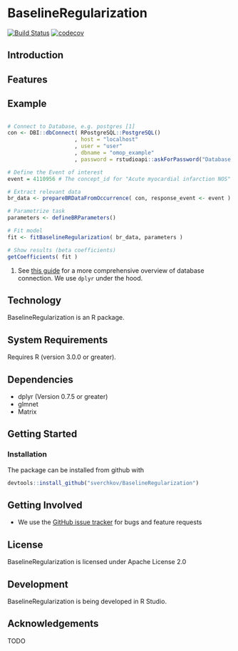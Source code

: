 BaselineRegularization
=======================

[![Build Status](https://travis-ci.com/sverchkov/BaselineRegularization.svg?branch=master)](https://travis-ci.com/sverchkov/BaselineRegularization) [![codecov](https://codecov.io/gh/sverchkov/BaselineRegularization/branch/master/graph/badge.svg)](https://codecov.io/gh/sverchkov/BaselineRegularization)


Introduction
------------

Features
--------

Example
-------
```r

# Connect to Database, e.g. postgres [1]
con <- DBI::dbConnect( RPostgreSQL::PostgreSQL()
                     , host = "localhost"
                     , user = "user"
                     , dbname = "omop_example"
                     , password = rstudioapi::askForPassword("Database Password") )

# Define the Event of interest
event = 4110956 # The concept_id for "Acute myocardial infarction NOS"

# Extract relevant data
br_data <- prepareBRDataFromOccurrence( con, response_event <- event )

# Parametrize task
parameters <- defineBRParameters()

# Fit model
fit <- fitBaselineRegularization( br_data, parameters )

# Show results (beta coefficients)
getCoefficients( fit )

```

1. See [this guide](https://db.rstudio.com/dplyr/#connecting-to-the-database) for a more comprehensive overview of database connection. We use `dplyr` under the hood.

Technology
----------

BaselineRegularization is an R package.

System Requirements
-------------------

Requires R (version 3.0.0 or greater).

Dependencies
------------

 * dplyr (Version 0.7.5 or greater)
 * glmnet
 * Matrix
 
Getting Started
---------------

### Installation
The package can be installed from github with
```r
devtools::install_github("sverchkov/BaselineRegularization")
```

Getting Involved
----------------

* We use the [GitHub issue tracker](https://github.com/sverchkov/BaselineRegularization/issues) for bugs and feature requests

License
-------

BaselineRegularization is licensed under Apache License 2.0

Development
-----------

BaselineRegularization is being developed in R Studio.

Acknowledgements
----------------

TODO
